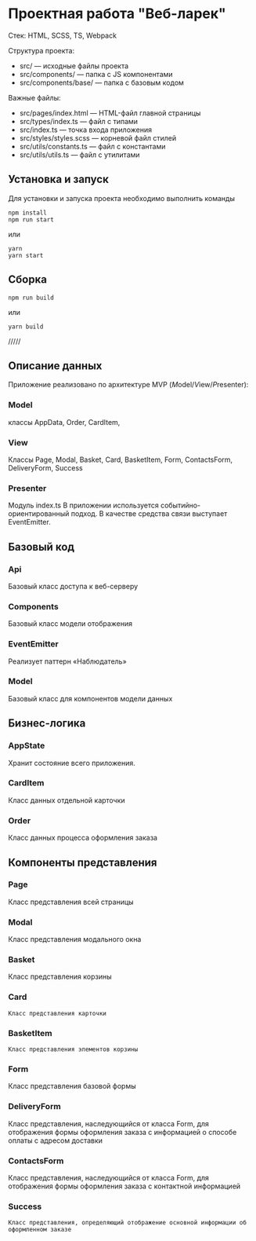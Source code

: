 # Проектная работа "Веб-ларек"

Стек: HTML, SCSS, TS, Webpack

Структура проекта:

- src/ — исходные файлы проекта
- src/components/ — папка с JS компонентами
- src/components/base/ — папка с базовым кодом

Важные файлы:

- src/pages/index.html — HTML-файл главной страницы
- src/types/index.ts — файл с типами
- src/index.ts — точка входа приложения
- src/styles/styles.scss — корневой файл стилей
- src/utils/constants.ts — файл с константами
- src/utils/utils.ts — файл с утилитами

## Установка и запуск

Для установки и запуска проекта необходимо выполнить команды

```
npm install
npm run start
```

или

```
yarn
yarn start
```

## Сборка

```
npm run build
```

или

```
yarn build
```

/////

## Описание данных

Приложение реализовано по архитектуре MVP (*M*odel/*V*iew/*P*resenter):
### Model
   классы AppData,
   Order,
   CardItem,
### View
   Классы Page,
   Modal,
   Basket,
   Card,
   BasketItem,
   Form,
   ContactsForm,
   DeliveryForm,
   Success
### Presenter 
   Модуль index.ts
   В приложении используется событийно-ориентированный подход. В качестве средства связи выступает EventEmitter.

## Базовый код

### Api
   Базовый класс доступа к веб-серверу

### Components
   Базовый класс модели отображения

### EventEmitter
   Реализует паттерн «Наблюдатель»

### Model
   Базовый класс для компонентов модели данных

## Бизнес-логика

### AppState
   Хранит состояние всего приложения.

### CardItem
   Класс данных отдельной карточки

### Order
   Класс данных процесса оформления заказа

## Компоненты представления

### Page
   Класс представления всей страницы

 ### Modal
   Класс представления модального окна

### Basket
   Класс представления корзины

 ### Card 
    Класс представления карточки

 ### BasketItem
    Класс представления элементов корзины

### Form
   Класс представления базовой формы

### DeliveryForm
   Класс представления, наследующийся от класса Form, для отображения формы оформления заказа с информацией о способе оплаты с адресом доставки

### ContactsForm
   Класс представления, наследующийся от класса Form, для отображения формы оформления заказа с контактной информацией

 ### Success
    Класс представления, определяющий отображение основной информации об оформленном заказе